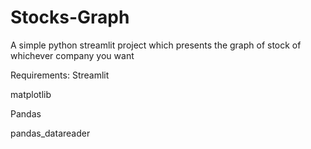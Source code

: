 # Stocks-Graph
A simple python streamlit project which presents the graph of stock of whichever company you want


Requirements:
Streamlit 

matplotlib

Pandas

pandas_datareader
